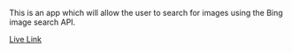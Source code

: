 This is an app which will allow the user to search for images using the Bing image search API.

[Live Link](https://image-search-abstraction-fcc.glitch.me/)

